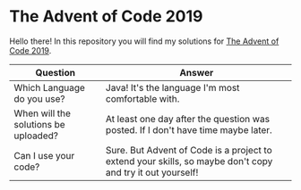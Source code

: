 # The Advent of Code 2019

Hello there! In this repository you will find my solutions for
[The Advent of Code 2019](https://adventofcode.com/2019).

Question | Answer
--- | ---
Which Language do you use? | Java! It's the language I'm most comfortable with.
When will the solutions be uploaded? | At least one day after the question was posted. If I don't have time maybe later.
Can I use your code? | Sure. But Advent of Code is a project to extend your skills, so maybe don't copy and try it out yourself!
